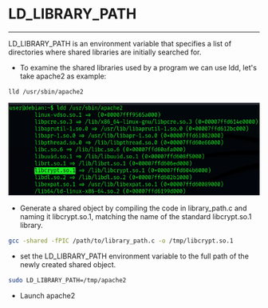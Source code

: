 # LD_LIBRARY_PATH
***

LD_LIBRARY_PATH is an environment variable that specifies a list of directories where shared libraries are initially searched for.

- To examine the shared libraries used by a program we can use ldd, let's take apache2 as example:
```sh
lld /usr/sbin/apache2
```
![alt text](https://github.com/masjadaan/Knowledgebase/blob/main/Penetration_Testing/Exploitation/Linux/Privilege_Escalation/env_varialbes/9bcd96129d9042eca8a8af27a900381f.png)

- Generate a shared object by compiling the code in library_path.c and naming it libcrypt.so.1, matching the name of the standard libcrypt.so.1 library.
```sh
gcc -shared -fPIC /path/to/library_path.c -o /tmp/libcrypt.so.1 
```

- set the LD_LIBRARY_PATH environment variable to the full path of the newly created shared object.
```sh
sudo LD_LIBRARY_PATH=/tmp/apache2
```

- Launch apache2

